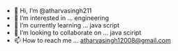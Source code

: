 - 👋 Hi, I’m @atharvasingh211
- 👀 I’m interested in ... engineering 
- 🌱 I’m currently learning ... java script
- 💞️ I’m looking to collaborate on ... java sciript
- 📫 How to reach me ... atharvasingh12008@gmail.com 

<!---
atharvasingh211/atharvasingh211 is a ✨ special ✨ repository because its `README.md` (this file) appears on your GitHub profile.
You can click the Preview link to take a look at your changes.
--->
